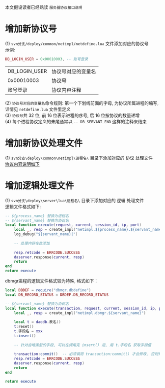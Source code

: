 本文假设读者已经熟读 `服务器协议接口说明`

# 增加新协议号
(1) `svn分支/deploy/common/netimpl/netdefine.lua` 文件添加对应的协议号     
示例:
```lua
DB_LOGIN_USER = 0x00010003, -- 账号登录
```
| | |
| ------------ | ------------- |
|DB_LOGIN_USER | 协议号对应的变量名
|0x00010003    | 协议号
|账号登录       | 协议内容注释

(2) `协议号对应的变量名`命令规则: 第一个下划线前面的字母, 为协议所属进程的缩写, 详情见 `netdefine.lua` 文件里定义     
(3) `协议号`共 32 位, 前 16 位表示进程的序号, 后 16 位按协议的数量递增    
(4) 每个进程协议定义的未尾通常以 `-- DB_SERVANT_END` 这样的注释来结束    

# 增加新协议处理文件
(1) `svn分支\deploy\common\netimpl\进程名\` 目录下添加对应的 协议 处理文件    
[协议内容说明如下](https://github.com/kinbei/NEO/blob/master/1/1.%E6%9C%8D%E5%8A%A1%E5%99%A8%E5%8D%8F%E8%AE%AE%E6%8E%A5%E5%8F%A3%E8%AF%B4%E6%98%8E.md)    

# 增加逻辑处理文件
(1) `svn分支\deploy\server\lua\进程名\` 目录下添加对应的 逻辑 处理文件     
逻辑文件格式如下:      
```lua
-- ${process_name} 替换为进程名
-- ${servant_name} 替换为协议名
local function execute(request, current, session_id, ip, port)
    local _, resp = create_impl("netimpl.${process_name}.${servant_name}")
    log_debug("${servant_name}|")
  
    -- 处理内容在此添加
  
    resp.retcode = ERRCODE.SUCCESS
    daserver.response(current, resp)
    return
end
return execute
```
dbmgr进程的逻辑文件格式较为特殊, 格式如下：    
```lua
local DBDEF = require("dbmgr.dbdefine")
local DB_RECORD_STATUS = DBDEF.DB_RECORD_STATUS

-- ${servant_name} 替换为协议名
local function execute(transaction, request, current, session_id, ip, port) 
    local _, resp = create_impl("netimpl.dbmgr.${servant_name}")
	
    local t = daodb.表名()
    t:reset()
    t.字段名 = xxx
    t:insert()
    
    -- 针对自增类型的字段, 可以在调用完 insert() 后, 用 t.字段名 获取字段值
    
    transaction:commit()  -- 必须调用 transaction:commit() 才会修改, 否则修改将会回滚
    resp.retcode = ERRCODE.SUCCESS
    daserver.response(current, resp)
    return
end

return execute
```
